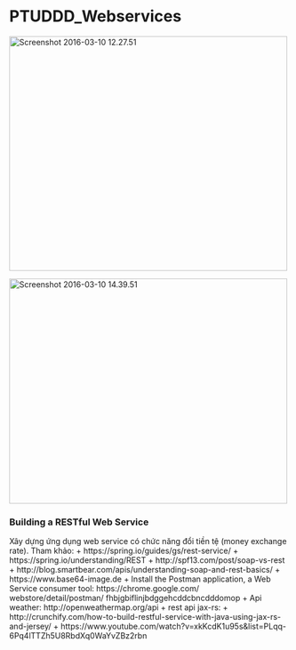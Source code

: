 # PTUDDD_Webservices
<a data-flickr-embed="true"  href="https://www.flickr.com/photos/59466970@N04/25544224832/in/dateposted-public/" title="Screenshot 2016-03-10 12.27.51"><img src="https://farm2.staticflickr.com/1565/25544224832_d85f3cd719.jpg" width="500" height="422" alt="Screenshot 2016-03-10 12.27.51"></a><script async src="//embedr.flickr.com/assets/client-code.js" charset="utf-8"></script>

<a data-flickr-embed="true"  href="https://www.flickr.com/photos/59466970@N04/25038348033/in/dateposted-public/" title="Screenshot 2016-03-10 14.39.51"><img src="https://farm2.staticflickr.com/1507/25038348033_01cfe57dc0.jpg" width="500" height="405" alt="Screenshot 2016-03-10 14.39.51"></a><script async src="//embedr.flickr.com/assets/client-code.js" charset="utf-8"></script>

<h3>Building a RESTful Web Service</h3>
Xây dựng ứng dụng web service có chức năng đổi tiền tệ (money exchange rate).
Tham khảo: 
+ https://spring.io/guides/gs/rest-service/
+ https://spring.io/understanding/REST
+ http://spf13.com/post/soap-vs-rest
+ http://blog.smartbear.com/apis/understanding-soap-and-rest-basics/
+ https://www.base64-image.de
+ Install the Postman application, a Web Service consumer tool: https://chrome.google.com/ webstore/detail/postman/ fhbjgbiflinjbdggehcddcbncdddomop
+ Api weather: http://openweathermap.org/api
+ rest api jax-rs: 
+ http://crunchify.com/how-to-build-restful-service-with-java-using-jax-rs-and-jersey/
+ https://www.youtube.com/watch?v=xkKcdK1u95s&list=PLqq-6Pq4lTTZh5U8RbdXq0WaYvZBz2rbn
